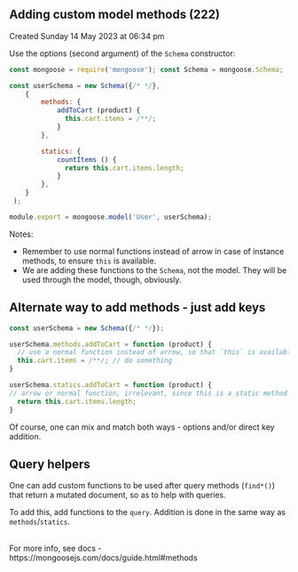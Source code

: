 ## Adding custom model methods (222)
Created Sunday 14 May 2023 at 06:34 pm

Use the options (second argument) of the `Schema` constructor:
```js
const mongoose = require('mongoose'); const Schema = mongoose.Schema;

const userSchema = new Schema({/* */},
	{
		methods: {
			addToCart (product) {
			  this.cart.items = /**/;
			}
		},

		statics: {
			countItems () {
			  return this.cart.items.length;
			}
		},
	}
 );

module.export = mongoose.model('User', userSchema);
```


Notes:
- Remember to use normal functions instead of arrow in case of instance methods, to ensure `this` is available.
- We are adding these functions to the `Schema`, not the model. They will be used through the model, though, obviously.

## Alternate way to add methods - just add keys
```js
const userSchema = new Schema({/* */});

userSchema.methods.addToCart = function (product) {
  // use a normal function instead of arrow, so that `this` is available
  this.cart.items = /**/; // do something
}

userSchema.statics.addToCart = function (product) {
// arrow or normal function, irrelevant, since this is a static method
  return this.cart.items.length;
}
```
Of course, one can mix and match both ways - options and/or direct key addition.


## Query helpers
One can add custom functions to be used after query methods (`find*()`) that return a mutated document, so as to help with queries.

To add this, add functions to the `query`. Addition is done in the same way as `methods`/`statics`. 


<br />
For more info, see docs - https://mongoosejs.com/docs/guide.html#methods